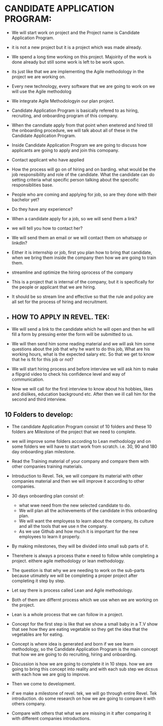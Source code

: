 # CANDIDATE APPLICATION PROGRAM:

* We will start work on project and the Project name is Candidate Application Program.

* it is not a new project but it is a project which was made already.

* We spend a long time working on this project. Majoirity of the work is done already but still some work is left to be work upon.

* its just like that we are implementing the Agile methodology in the project we are working on.

* Every new technology, every software that we are going to work on we will use the Agile methodolog

* We integrate Agile Methodologyin our plan project.

* Candidate Application Program is basically refered to as hiring, recruiting, and onboarding program of this company.

* When the canndiate apply from that point when enetered and hired till the onboarding procedure, we will talk about all of these in the Candidate Application Program.
 
* Inside Candidate Application Program we are going to discuss how applicants are going to apply and join this comopany.

* Contact applicant who have applied
 
* How the process will go on of hiring and on barding. what would be the job responsibility and role of the candidate. What the candidate can do setting criteria what 
specific person talking about the specoific responsiblities base.

* People who are coming and applying for job, so are they done with their bachelor yet?
 
* Do they have any experience? 

* When a candidate apply for a job, so we will send them a link?

* we will tell you how to contact her?

* We will send them an email or we will contact them on whatsapp or linkdIn?

* Either it is internship or job, first you plan how to bring that candidate, when we bring them inside the company then how we are going to train them.

* streamline and optimize the hiring oprocess of the company

* This is a project that is internal of the company, but it is specifically for the people or applicant that we are hiring.

* It should be so stream line and effective so that the rule and policy are all set for the process of hiring and recruitment.

* ## HOW TO APPLY IN REVEL. TEK:

* We will send a link to the candidate which he will open and then he will fill a form by pressing enter the form will be submitted to us.
 
* We will then send him some reading material and we will ask him some questions about the job that why he want to do this job, What are his working hours, what is the expected salary etc. So that we get to know that he is fit for this job or not?

* We will start hiring process and before interview we will ask him to make a flipgrid video to check his confidence level and way of communication.

* Now we will call for the first interview to know about his hobbies, likes and dislikes, education background etc. After then we ill call him for the second and third interview. 

## 10 Folders to develop:

* The candidate Application Program consist of 10 folders and these 10 folders are Milestone of the project that we need to complete.

* we will improve some folders according to Lean methodology and on some folders we will have to start work from scratch. i.e. 30, 90 and 180 day onboarding plan milestone.

* Read the Training material of your company and compare them with other companies training materials.

* Introduction to Revel. Tek, we will compare its material with other companies material and then we will improve it according to other companies. 

* 30 days onboarding plan consist of:
    
    * what wwe need from the new selected candidate to do.
    * We will plan all the achievements of the candidate in this onboarding plan.
    * We will want the employess to learn about the company, its culture and all the tools that we use n the company.
    * As we use Github and how much it is important for the new employees to learn it properly.
  
* By making milestones, they will be divided iinto small sub parts of it.

* Therehere is always a process thatw e need to follow while completing a project. eithere agile methodology or lean methodology.

* The question is that why we are needing to work on the sub-parts because utimately we will be completing a proper project after completing it step by step.

* Let say there is process called Lean and Agile methodology.

* Both of them are differnt process which we use when we are working on the project.

* Lean is a whole process that we can follow in a project.

* Concept for the first step is like that we show a small baby in a T.V show that see how they are eating vegetable so they get the idea that the vegetables are for eating.

* Concept is where idea is generated and born if we see learn methodology, so the Candidate Application Program is the main concept that how we are going to do recruiting, hiring and onboarding.

* Discussion is how we are going to complete it in 10 steps. how we are going to bring this concept into reality and with each sub step we dicsus with each how we are goig to improve.

* Then we come to development.

* if we make a milestone of revel. tek, we will go through entire Revel. Tek introduction. do some research on how we are going to compare it with others company.

* Compare with others that what we are missing in it after comparing it with different companies introductions.


